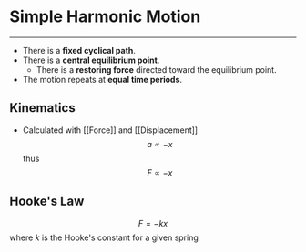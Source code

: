 # Simple Harmonic Motion
---
-   There is a **fixed cyclical path**.
-   There is a **central equilibrium point**.
	-   There is a **restoring force** directed toward the equilibrium point.
-   The motion repeats at **equal time periods**.
## Kinematics
- Calculated with [[Force]] and [[Displacement]]
$$a\propto-x$$
thus
$$F\propto -x$$
## Hooke's Law
$$F=-kx$$
where $k$ is the Hooke's constant for a given spring
